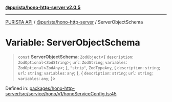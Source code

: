 [**@purista/hono-http-server v2.0.5**](../README.md)

***

[PURISTA API](../../../packages.md) / [@purista/hono-http-server](../README.md) / ServerObjectSchema

# Variable: ServerObjectSchema

> `const` **ServerObjectSchema**: `ZodObject`\<\{ `description`: `ZodOptional`\<`ZodString`\>; `url`: `ZodString`; `variables`: `ZodOptional`\<`ZodAny`\>; \}, `"strip"`, `ZodTypeAny`, \{ `description`: `string`; `url`: `string`; `variables`: `any`; \}, \{ `description`: `string`; `url`: `string`; `variables`: `any`; \}\>

Defined in: [packages/hono-http-server/src/service/hono/v1/honoServiceConfig.ts:45](https://github.com/puristajs/purista/blob/master/packages/hono-http-server/src/service/hono/v1/honoServiceConfig.ts#L45)

